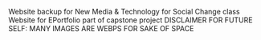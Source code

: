 Website backup for New Media & Technology for Social Change class
Website for EPortfolio part of capstone project
DISCLAIMER FOR FUTURE SELF: MANY IMAGES ARE WEBPS FOR SAKE OF SPACE
